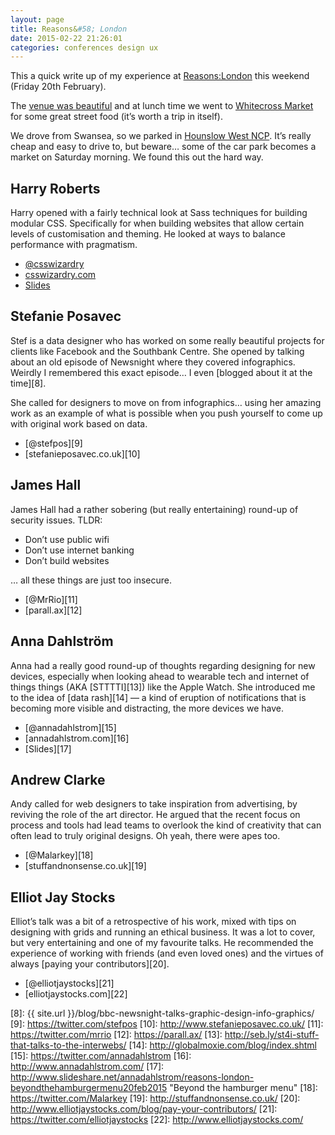 ```yaml
---
layout: page 
title: Reasons&#58; London
date: 2015-02-22 21:26:01
categories: conferences design ux
---
```


This a quick write up of my experience at [Reasons:London][1] this weekend (Friday 20th February).

<!--more-->

The [venue was beautiful][2] and at lunch time we went to [Whitecross Market][3] for some great street food (it’s worth a trip in itself).

We drove from Swansea, so we parked in [Hounslow West NCP][4]. It’s really cheap and easy to drive to, but beware… some of the car park becomes a market on Saturday morning. We found this out the hard way.

## Harry Roberts

Harry opened with a fairly technical look at Sass techniques for building modular CSS. Specifically for when building websites that allow certain levels of customisation and theming. He looked at ways to balance performance with pragmatism.

  * [@csswizardry][5]
  * [csswizardry.com][6]
  * [Slides][7]

## Stefanie Posavec

Stef is a data designer who has worked on some really beautiful projects for clients like Facebook and the Southbank Centre. She opened by talking about an old episode of Newsnight where they covered infographics. Weirdly I remembered this exact episode… I even [blogged about it at the time][8].

She called for designers to move on from infographics… using her amazing work as an example of what is possible when you push yourself to come up with original work based on data.

  * [@stefpos][9]
  * [stefanieposavec.co.uk][10]

## James Hall

James Hall had a rather sobering (but really entertaining) round-up of security issues. TLDR:

  * Don’t use public wifi
  * Don’t use internet banking
  * Don’t build websites

… all these things are just too insecure.

  * [@MrRio][11]
  * [parall.ax][12]

## Anna Dahlström

Anna had a really good round-up of thoughts regarding designing for new devices, especially when looking ahead to wearable tech and internet of things things (AKA [STTTTI][13]) like the Apple Watch. She introduced me to the idea of [data rash][14] — a kind of eruption of notifications that is becoming more visible and distracting, the more devices we have.

  * [@annadahlstrom][15]
  * [annadahlstrom.com][16]
  * [Slides][17]

## Andrew Clarke

Andy called for web designers to take inspiration from advertising, by reviving the role of the art director. He argued that the recent focus on process and tools had lead teams to overlook the kind of creativity that can often lead to truly original designs. Oh yeah, there were apes too.

  * [@Malarkey][18]
  * [stuffandnonsense.co.uk][19]

## Elliot Jay Stocks

Elliot’s talk was a bit of a retrospective of his work, mixed with tips on designing with grids and running an ethical business. It was a lot to cover, but very entertaining and one of my favourite talks. He recommended the experience of working with friends (and even loved ones) and the virtues of always [paying your contributors][20].

  * [@elliotjaystocks][21]
  * [elliotjaystocks.com][22]

 [1]: http://reasons.to/
 [2]: http://lso.co.uk/lso-st-luke-s
 [3]: http://www.yelp.co.uk/biz/whitecross-market-london
 [4]: http://www.ncp.co.uk/find-a-car-park/car-parks/hounslow-west-stn-lul/
 [5]: https://twitter.com/csswizardry
 [6]: http://csswizardry.com/
 [7]: https://speakerdeck.com/csswizardry/4half-methods-for-theming-in-s-css " 4½ Methods for Theming in (S)CSS"
 [8]: {{ site.url }}/blog/bbc-newsnight-talks-graphic-design-info-graphics/
 [9]: https://twitter.com/stefpos
 [10]: http://www.stefanieposavec.co.uk/
 [11]: https://twitter.com/mrrio
 [12]: https://parall.ax/
 [13]: http://seb.ly/st4i-stuff-that-talks-to-the-interwebs/
 [14]: http://globalmoxie.com/blog/index.shtml
 [15]: https://twitter.com/annadahlstrom
 [16]: http://www.annadahlstrom.com/
 [17]: http://www.slideshare.net/annadahlstrom/reasons-london-beyondthehamburgermenu20feb2015 "Beyond the hamburger menu"
 [18]: https://twitter.com/Malarkey
 [19]: http://stuffandnonsense.co.uk/
 [20]: http://www.elliotjaystocks.com/blog/pay-your-contributors/
 [21]: https://twitter.com/elliotjaystocks
 [22]: http://www.elliotjaystocks.com/